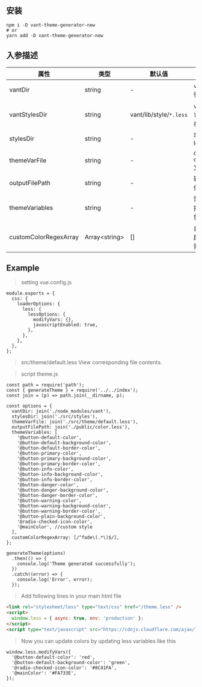 ## 安装
```
npm i -D vant-theme-generator-new
# or
yarn add -D vant-theme-generator-new
```

## 入参描述
属性 | 类型 | 默认值 | 描述
---|---|---|---
vantDir | string | - | `vant`路径
vantStylesDir | string | vant/lib/style/`*.less` | `vant`中`less`所在目录
stylesDir | string | - | 项目less
themeVarFile | string | - | color `default`文件
outputFilePath | string | - | 输出文件目录
themeVariables | string | - | 需要替换的颜色变量
customColorRegexArray | Array\<string\> | [] | 自定义颜色正则

## Example
> setting vue.config.js
```
module.exports = {
  css: {
    loaderOptions: {
      less: {
        lessOptions: {
          modifyVars: {},
          javascriptEnabled: true,
        },
      },
    },
  },
};
```
> src/theme/default.less
View corresponding file contents.

> script theme.js
```
const path = require('path');
const { generateTheme } = require('../../index');
const join = (p) => path.join(__dirname, p);

const options = {
  vantDir: join('./node_modules/vant'),
  stylesDir: join('./src/styles'),
  themeVarFile: join('./src/theme/default.less'),
  outputFilePath: join('./public/color.less'),
  themeVariables: [
    '@button-default-color',
    '@button-default-background-color',
    '@button-default-border-color',
    '@button-primary-color',
    '@button-primary-background-color',
    '@button-primary-border-color',
    '@button-info-color',
    '@button-info-background-color',
    '@button-info-border-color',
    '@button-danger-color',
    '@button-danger-background-color',
    '@button-danger-border-color',
    '@button-warning-color',
    '@button-warning-background-color',
    '@button-warning-border-color',
    '@button-plain-background-color',
    '@radio-checked-icon-color',
    '@mainColor', //custom style
  ],
  customColorRegexArray: [/^fade\(.*\)$/],
};

generateTheme(options)
  .then(() => {
    console.log('Theme generated successfully');
  })
  .catch((error) => {
    console.log('Error', error);
  });

```

> Add following lines in your main html file
```html
<link rel="stylesheet/less" type="text/css" href="/theme.less" />
<script>
  window.less = { async: true, env: 'production' };
</script>
<script type="text/javascript" src="https://cdnjs.cloudflare.com/ajax/libs/less.js/2.7.2/less.min.js"></script>
```

> Now you can update colors by updating less variables like this
```
window.less.modifyVars({
  '@button-default-color': 'red',
  '@button-default-background-color': 'green',
  '@radio-checked-icon-color': '#8C41FA',
  '@mainColor': '#FA733E',
});
```
